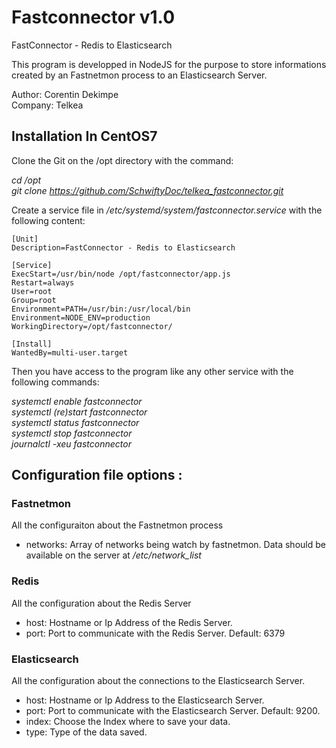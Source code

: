 # Fastconnector v1.0
FastConnector - Redis to Elasticsearch

This program is developped in NodeJS for the purpose to store informations
created by an Fastnetmon process to an Elasticsearch Server.

Author: Corentin Dekimpe<br/>
Company: Telkea

## Installation In CentOS7

Clone the Git on the /opt directory with the command:

_cd /opt_<br/>
_git clone https://github.com/SchwiftyDoc/telkea_fastconnector.git_

Create a service file in _/etc/systemd/system/fastconnector.service_ with the following content:

```
[Unit]
Description=FastConnector - Redis to Elasticsearch

[Service]
ExecStart=/usr/bin/node /opt/fastconnector/app.js
Restart=always
User=root
Group=root
Environment=PATH=/usr/bin:/usr/local/bin
Environment=NODE_ENV=production
WorkingDirectory=/opt/fastconnector/

[Install]
WantedBy=multi-user.target
```

Then you have access to the program like any other service with the following commands:

_systemctl enable fastconnector_<br/>
_systemctl (re)start fastconnector_<br/>
_systemctl status fastconnector_<br/>
_systemctl stop fastconnector_<br/>
_journalctl -xeu fastconnector_


## Configuration file options :

### Fastnetmon

All the configuraiton about the Fastnetmon process

* networks: Array of networks being watch by fastnetmon. Data should be available on the server at _/etc/network_list_

### Redis

All the configuration about the Redis Server

* host: Hostname or Ip Address of the Redis Server.
* port: Port to communicate with the Redis Server. Default: 6379

### Elasticsearch

All the configuration about the connections to the Elasticsearch Server.

* host: Hostname or Ip Address to the Elasticsearch Server.
* port: Port to communicate with the Elasticsearch Server. Default: 9200.
* index: Choose the Index where to save your data.
* type: Type of the data saved.